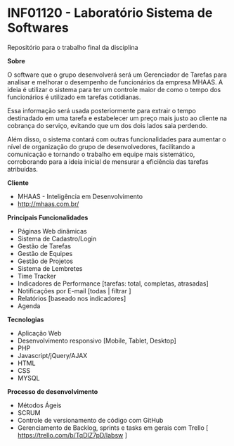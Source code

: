 # INF01120 - Laboratório Sistema de Softwares
Repositório para o trabalho final da disciplina

**Sobre**

O software que o grupo desenvolverá será um Gerenciador de Tarefas para analisar e melhorar o desempenho de funcionários da empresa MHAAS. A ideia é utilizar o sistema para ter um controle maior de como o tempo dos funcionários é utilizado em tarefas cotidianas. 

Essa informação será usada posteriormente para extrair o tempo destinadado em uma tarefa e estabelecer um preço mais justo ao cliente na cobrança do serviço, evitando que um dos dois lados saia perdendo. 

Além disso, o sistema contará com outras funcionalidades para aumentar o nível de organização do grupo de desenvolvedores, facilitando a comunicação e tornando o trabalho em equipe mais sistemático, corroborando para a ideia inicial de mensurar a eficiência das tarefas atribuídas. 

**Cliente**

- MHAAS - Inteligência em Desenvolvimento
- http://mhaas.com.br/

**Principais Funcionalidades**

- Páginas Web dinâmicas
- Sistema de Cadastro/Login
- Gestão de Tarefas
- Gestão de Equipes
- Gestão de Projetos
- Sistema de Lembretes
- Time Tracker
- Indicadores de Performance [tarefas: total, completas, atrasadas]
- Notificações por E-mail [todas | filtrar ]
- Relatórios [baseado nos indicadores]
- Agenda

**Tecnologias**
- Aplicação Web
- Desenvolvimento responsivo [Mobile, Tablet, Desktop]
- PHP
- Javascript/jQuery/AJAX
- HTML
- CSS
- MYSQL

**Processo de desenvolvimento**
- Métodos Ágeis
- SCRUM
- Controle de versionamento de código com GitHub
- Gerenciamento de Backlog, sprints e tasks em gerais com Trello [ https://trello.com/b/TqDlZ7pD/labsw ]
